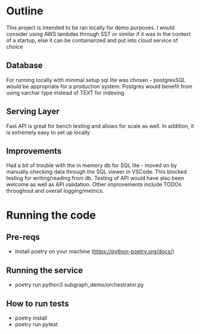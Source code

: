 # Outline
This project is intended to be ran locally for demo purposes. I would consider using AWS
lambdas through SST or similar if it was in the context of a startup, else it can be
containarized and put into cloud service of choice

## Database
For running locally with minimal setup sql lite was chosen - postgresSQL would be appropriate
for a production system. Postgres would benefit from using varchar type instead of TEXT for
indexing

## Serving Layer
Fast API is great for bench testing and allows for scale as well. In addition, it is extremely
easy to set up locally

## Improvements
Had a bit of trouble with the in memory db for SQL lite - moved on by manually checking data
through the SQL viewer in VSCode. This blocked testing for writing/reading from db. Testing
of API would have also been welcome as well as API validation. Other improvements include
TODOs throughout and overall logging/metrics.


# Running the code

## Pre-reqs
- Install poetry on your machine (https://python-poetry.org/docs/)

## Running the service
- poetry run python3 subgraph_demo/orchestrator.py

## How to run tests
- poetry install
- poetry run pytest
